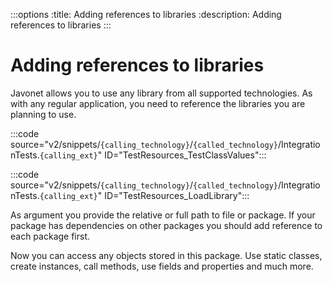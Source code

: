 :::options
:title: Adding references to libraries
:description: Adding references to libraries
:::

# Adding references to libraries

Javonet allows you to use any library from all supported technologies. As with any regular application, you need to reference the libraries you are planning to use. 

:::code source="v2/snippets/`{calling_technology}`/`{called_technology}`/IntegrationTests.`{calling_ext}`" ID="TestResources_TestClassValues":::

:::code source="v2/snippets/`{calling_technology}`/`{called_technology}`/IntegrationTests.`{calling_ext}`" ID="TestResources_LoadLibrary":::

As argument you provide the relative or full path to file or package. 
If your package has dependencies on other packages you should add reference to each package first.

Now you can access any objects stored in this package. 
Use static classes, create instances, call methods, use fields and properties and much more.
